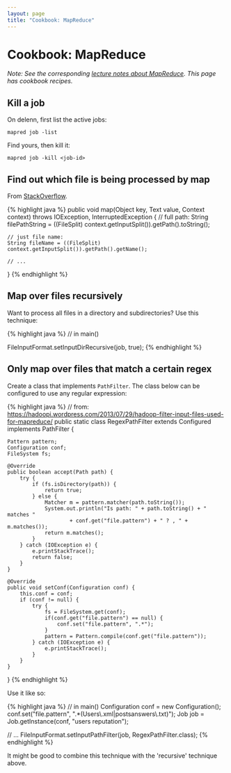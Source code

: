 ```yaml
---
layout: page
title: "Cookbook: MapReduce"
---
```


# Cookbook: MapReduce

*Note: See the corresponding [lecture notes about MapReduce](/notes/mapreduce.html). This page has cookbook recipes.*

## Kill a job

On delenn, first list the active jobs:

```
mapred job -list
```

Find yours, then kill it:

```
mapred job -kill <job-id>
```


## Find out which file is being processed by map

From [StackOverflow](http://stackoverflow.com/a/19012715).

{% highlight java %}
public void map(Object key, Text value, Context context)
    throws IOException, InterruptedException
{
    // full path:
    String filePathString = ((FileSplit) context.getInputSplit()).getPath().toString();

    // just file name:
    String fileName = ((FileSplit) context.getInputSplit()).getPath().getName();

    // ...
}
{% endhighlight %}

## Map over files recursively

Want to process all files in a directory and subdirectories? Use this technique:

{% highlight java %}
// in main()

FileInputFormat.setInputDirRecursive(job, true);
{% endhighlight %}

## Only map over files that match a certain regex

Create a class that implements `PathFilter`. The class below can be configured to use any regular expression:

{% highlight java %}
// from: https://hadoopi.wordpress.com/2013/07/29/hadoop-filter-input-files-used-for-mapreduce/
public static class RegexPathFilter extends Configured implements PathFilter {

    Pattern pattern;
    Configuration conf;
    FileSystem fs;

    @Override
    public boolean accept(Path path) {
        try {
            if (fs.isDirectory(path)) {
                return true;
            } else {
                Matcher m = pattern.matcher(path.toString());
                System.out.println("Is path: " + path.toString() + " matches "
                        + conf.get("file.pattern") + " ? , " + m.matches());
                return m.matches();
            }
        } catch (IOException e) {
            e.printStackTrace();
            return false;
        }
    }

    @Override
    public void setConf(Configuration conf) {
        this.conf = conf;
        if (conf != null) {
            try {
                fs = FileSystem.get(conf);
                if(conf.get("file.pattern") == null) {
                    conf.set("file.pattern", ".*");
                }
                pattern = Pattern.compile(conf.get("file.pattern"));
            } catch (IOException e) {
                e.printStackTrace();
            }
        }
    }
}
{% endhighlight %}

Use it like so:

{% highlight java %}
// in main()
Configuration conf = new Configuration();
conf.set("file.pattern", ".*(Users\\.xml|postsanswers\\.txt)");
Job job = Job.getInstance(conf, "users reputation");

// ...
FileInputFormat.setInputPathFilter(job, RegexPathFilter.class);
{% endhighlight %}

It might be good to combine this technique with the 'recursive' technique above.
